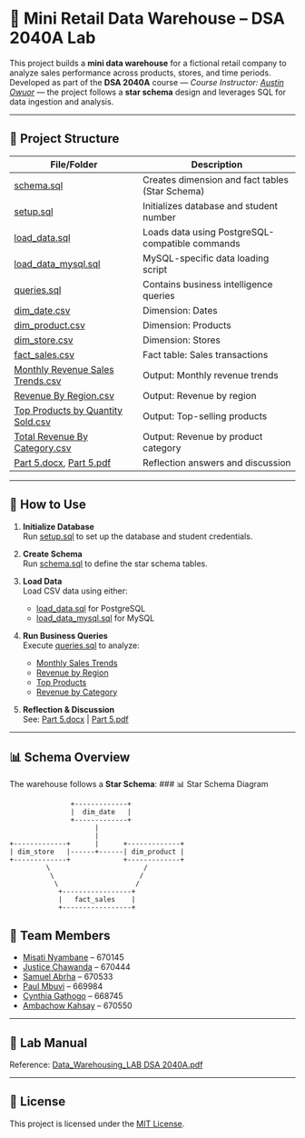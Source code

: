 # 🛒 Mini Retail Data Warehouse – DSA 2040A Lab

This project builds a **mini data warehouse** for a fictional retail company to analyze sales performance across products, stores, and time periods. Developed as part of the **DSA 2040A** course — *Course Instructor: [Austin Owuor](https://github.com/austinowuor)* — the project follows a **star schema** design and leverages SQL for data ingestion and analysis.

---

## 📂 Project Structure

| File/Folder | Description |
|-------------|-------------|
| [schema.sql](data/schema.sql) | Creates dimension and fact tables (Star Schema) |
| [setup.sql](data/setup.sql) | Initializes database and student number |
| [load_data.sql](data/load_data.sql) | Loads data using PostgreSQL-compatible commands |
| [load_data_mysql.sql](data/load_data_mysql.sql) | MySQL-specific data loading script |
| [queries.sql](data/queries.sql) | Contains business intelligence queries |
| [dim_date.csv](data/dim_date.csv) | Dimension: Dates |
| [dim_product.csv](data/dim_product.csv) | Dimension: Products |
| [dim_store.csv](data/dim_store.csv) | Dimension: Stores |
| [fact_sales.csv](data/fact_sales.csv) | Fact table: Sales transactions |
| [Monthly Revenue Sales Trends.csv](solutions/Monthly%20Revenue%20Sales%20Trends.csv) | Output: Monthly revenue trends |
| [Revenue By Region.csv](solutions/Revenue%20By%20Region.csv) | Output: Revenue by region |
| [Top Products by Quantity Sold.csv](solutions/Top%20Products%20by%20Quantity%20Sold.csv) | Output: Top-selling products |
| [Total Revenue By Category.csv](solutions/Total%20Revenue%20By%20Category.csv) | Output: Revenue by product category |
| [Part 5.docx](solutions/Part%205.docx), [Part 5.pdf](solutions/Part%205.pdf) | Reflection answers and discussion |

---

## 🚀 How to Use

1. **Initialize Database**  
   Run [setup.sql](data/setup.sql) to set up the database and student credentials.

2. **Create Schema**  
   Run [schema.sql](data/schema.sql) to define the star schema tables.

3. **Load Data**  
   Load CSV data using either:
   - [load_data.sql](data/load_data.sql) for PostgreSQL
   - [load_data_mysql.sql](data/load_data_mysql.sql) for MySQL

4. **Run Business Queries**  
   Execute [queries.sql](data/queries.sql) to analyze:
   - [Monthly Sales Trends](solutions/Monthly%20Revenue%20Sales%20Trends.csv)
   - [Revenue by Region](solutions/Revenue%20By%20Region.csv)
   - [Top Products](solutions/Top%20Products%20by%20Quantity%20Sold.csv)
   - [Revenue by Category](solutions/Total%20Revenue%20By%20Category.csv)

5. **Reflection & Discussion**  
   See: [Part 5.docx](solutions/Part%205.pdf) | [Part 5.pdf](solutions/Part%205.docx)

---

## 📊 Schema Overview

The warehouse follows a **Star Schema**:
      ### 📊 Star Schema Diagram

```
               +-------------+
               |  dim_date   |
               +-------------+
                     |
                     |
+-------------+      |      +-------------+
| dim_store   |------+------| dim_product |
+-------------+             +-------------+
         \                       /
          \                     /
           \                   /
            +-----------------+
            |   fact_sales    |
            +-----------------+
```

  

## 👥 Team Members

- [Misati Nyambane](https://github.com/mistiusiu) – 670145  
- [Justice Chawanda](https://github.com/jpchawanda1) – 670444  
- [Samuel Abrha](https://github.com/SamAbr) – 670533  
- [Paul Mbuvi](https://github.com/paulmbuvi) – 669984  
- [Cynthia Gathogo](https://github.com/cngathogo) – 668745  
- [Ambachow Kahsay](https://github.com/aykahsay) – 670550

---

## 📄 Lab Manual

Reference: [Data_Warehousing_LAB DSA 2040A.pdf](Data_Warehousing_LAB%20DSA%202040A.pdf)

---

## 🪪 License

This project is licensed under the [MIT License](https://opensource.org/licenses/MIT).


